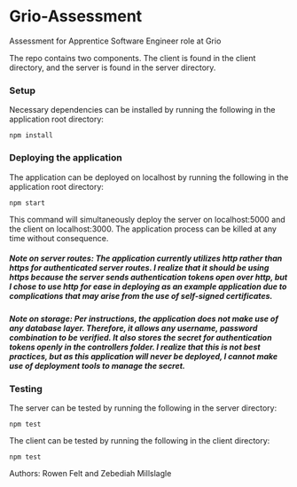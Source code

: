 # Grio-Assessment
Assessment for Apprentice Software Engineer role at Grio

The repo contains two components. The client is found in the client directory, and the server is found in the server directory.

### Setup

Necessary dependencies can be installed by running the following in the application root directory:

```npm install```

### Deploying the application

The application can be deployed on localhost by running the following in the application root directory:

```npm start```

This command will simultaneously deploy the server on localhost:5000 and the client on localhost:3000.
The application process can be killed at any time without consequence.

##### Note on server routes: The application currently utilizes http rather than https for authenticated server routes. I realize that it should be using https because the server sends authentication tokens open over http, but I chose to use http for ease in deploying as an example application due to complications that may arise from the use of self-signed certificates.

##### Note on storage: Per instructions, the application does not make use of any database layer. Therefore, it allows any username, password combination to be verified. It also stores the secret for authentication tokens openly in the controllers folder. I realize that this is not best practices, but as this application will never be deployed, I cannot make use of deployment tools to manage the secret. 

### Testing

The server can be tested by running the following in the server directory:

```npm test```

The client can be tested by running the following in the client directory:

```npm test```

Authors: Rowen Felt and Zebediah Millslagle
